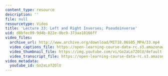 ```yaml
---
content_type: resource
description: ''
file: null
resourcetype: Video
title: 'Lecture 33: Left and Right Inverses; Pseudoinverse'
uid: d8bfec09-9d4b-822e-0bc9-373aa18166ff
video_files:
  archive_url: http://www.archive.org/download/MIT18.06S05_MP4/33.mp4
  video_captions_file: https://open-learning-course-data-rc.s3.amazonaws.com/18-06sc-linear-algebra-fall-2011/560e50df01915456b93cd6bc809601aa_Go2aLo7ZOlU.vtt
  video_thumbnail_file: https://img.youtube.com/vi/Go2aLo7ZOlU/default.jpg
  video_transcript_file: https://open-learning-course-data-rc.s3.amazonaws.com/18-06sc-linear-algebra-fall-2011/ee7eef71cdb9f25cbe132735a0ee3a4e_Go2aLo7ZOlU.pdf
video_metadata:
  youtube_id: Go2aLo7ZOlU
---
```

